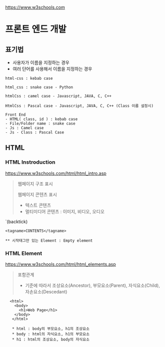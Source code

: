 https://www.w3schools.com

# 프론트 엔드 개발

## 표기법
- 사용자가 이름을 지정하는 경우
- 여러 단어를 사용해서 이름을 지정하는 경우

```
html-css : kebab case

html_css : snake case - Python

htmlCss : camel case - Javascript, JAVA, C, C++

HtmlCss : Pascal case - Javascript, JAVA, C, C++ (Class 이름 설정시)

Front End
- HTML( class, id ) : kebab case
- File/Folder name : snake case
- Js : Camel case
- Js - Class : Pascal Case
```


## HTML

### HTML Instroduction
https://www.w3schools.com/html/html_intro.asp

> 웹페이지 구조 표시
> 
> 웹페이지 콘텐츠 표시
> - 텍스트 콘텐츠
> - 멀티미디어 콘텐츠 : 이미지, 비디오, 오디오

`(backtick)

```
<tagname>CONTENTS</tagname>

** 시작태그만 있는 Element : Empty element
```

### HTML Element
https://www.w3schools.com/html/html_elements.asp

> 포함관계
> - 기준에 따라서 조상요소(Ancestor), 부모요소(Parent), 자식요소(Child), 자손요소(Descedant)

```
  <html>
    <body>
      <h1>Web Page</h1>
    </body>
   </html>
   
   * html : body의 부모요소, h1의 조상요소
   * body : html의 자식요소, h1의 부모요소
   * h1 : html의 조상요소, body의 자식요소
